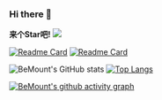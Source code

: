 ### Hi there 👋

__来个Star吧!__
![](https://user-images.githubusercontent.com/507615/90595977-95e70e80-e220-11ea-864a-6a61adaff212.png)

[![Readme Card](https://github-readme-stats.vercel.app/api/pin/?username=zhuzhile&repo=personal-blog)](https://github.com/zhuzhile/personal-blog)
[![Readme Card](https://github-readme-stats.vercel.app/api/pin/?username=zhuzhile&repo=JS_Pro)](https://github.com/zhuzhile/JS_Pro)

![BeMount's GitHub stats](https://github-readme-stats.vercel.app/api?username=zhuzhile&show_icons=true&theme=cobalt)
[![Top Langs](https://github-readme-stats.vercel.app/api/top-langs/?username=zhuzhile&langs_count=8&layout=compact)](https://github.com/zhuzhile/personal-blog)


[![BeMount's github activity graph](https://activity-graph.herokuapp.com/graph?username=zhuzhile&theme=github)](https://github.com/zhuzhile/personal-blog)
